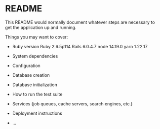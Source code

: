 # README

This README would normally document whatever steps are necessary to get the
application up and running.

Things you may want to cover:

* Ruby version
  Ruby 2.6.5p114
  Rails 6.0.4.7
  node 14.19.0
  yarn 1.22.17
* System dependencies

* Configuration

* Database creation

* Database initialization

* How to run the test suite

* Services (job queues, cache servers, search engines, etc.)

* Deployment instructions

* ...

